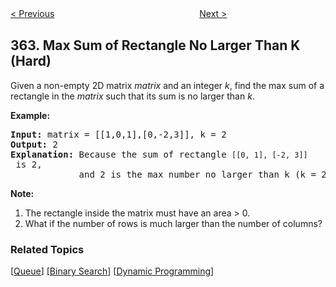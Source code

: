 <!--|This file generated by command(leetcode description); DO NOT EDIT.    |-->
<!--+----------------------------------------------------------------------+-->
<!--|@author    Openset <openset.wang@gmail.com>                           |-->
<!--|@link      https://github.com/openset                                 |-->
<!--|@home      https://github.com/openset/leetcode                        |-->
<!--+----------------------------------------------------------------------+-->

[< Previous](https://github.com/openset/leetcode/tree/master/problems/design-hit-counter "Design Hit Counter")
　　　　　　　　　　　　　　　　
[Next >](https://github.com/openset/leetcode/tree/master/problems/nested-list-weight-sum-ii "Nested List Weight Sum II")

## 363. Max Sum of Rectangle No Larger Than K (Hard)

<p>Given a non-empty 2D matrix <i>matrix</i> and an integer <i>k</i>, find the max sum of a rectangle in the <i>matrix</i> such that its sum is no larger than <i>k</i>.</p>

<p><strong>Example:</strong></p>

<pre>
<strong>Input: </strong>matrix = <span id="example-input-1-1">[[1,0,1],[0,-2,3]]</span>, k = <span id="example-input-1-2">2</span>
<strong>Output: </strong><span id="example-output-1">2 
<strong>Explanation:</strong></span>&nbsp;Because the sum of rectangle <code>[[0, 1], [-2, 3]]</code> is 2,
&nbsp;            and 2 is the max number no larger than k (k = 2).</pre>

<p><b>Note:</b></p>

<ol>
	<li>The rectangle inside the matrix must have an area &gt; 0.</li>
	<li>What if the number of rows is much larger than the number of columns?</li>
</ol>

### Related Topics
  [[Queue](https://github.com/openset/leetcode/tree/master/tag/queue/README.md)]
  [[Binary Search](https://github.com/openset/leetcode/tree/master/tag/binary-search/README.md)]
  [[Dynamic Programming](https://github.com/openset/leetcode/tree/master/tag/dynamic-programming/README.md)]
